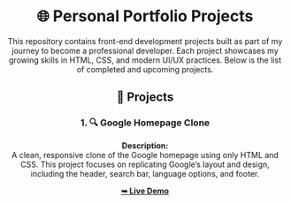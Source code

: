 <div align="center">

# 🌐 Personal Portfolio Projects

This repository contains front-end development projects built as part of my journey to become a professional developer. Each project showcases my growing skills in HTML, CSS, and modern UI/UX practices. Below is the list of completed and upcoming projects.

## 📁 Projects

### 1. 🔍 Google Homepage Clone

**Description:**  
A clean, responsive clone of the Google homepage using only HTML and CSS. This project focuses on replicating Google’s layout and design, including the header, search bar, language options, and footer.

 <a href="https://google-clone-rose-alpha.vercel.app/" target = "_main"><strong>➥ Live Demo</strong></a> 
 
 </div>
